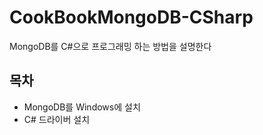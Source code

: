 # CookBookMongoDB-CSharp
MongoDB를 C#으로 프로그래밍 하는 방법을 설명한다


## 목차
- MongoDB를 Windows에 설치
- C# 드라이버 설치
